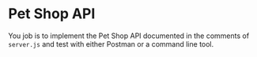 # Pet Shop API

You job is to implement the Pet Shop API documented in the comments of `server.js` and test with either Postman or a command line tool.